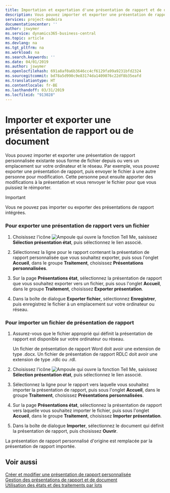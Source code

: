 ```yaml
---
title: Importation et exportation d'une présentation de rapport et de document | Microsoft Docs
description: Vous pouvez importer et exporter une présentation de rapport personnalisée existante sous forme de fichier depuis ou vers un emplacement sur votre ordinateur et le réseau.
services: project-madeira
documentationcenter: ''
author: jswymer
ms.service: dynamics365-business-central
ms.topic: article
ms.devlang: na
ms.tgt_pltfrm: na
ms.workload: na
ms.search.keywords: ''
ms.date: 04/01/2019
ms.author: jswymer
ms.openlocfilehash: 691a8af0a6b3646cc4cf6129fa99a9231bfd2324
ms.sourcegitcommit: bd78a5d990c9e83174da1409076c22df8b35eafd
ms.translationtype: HT
ms.contentlocale: fr-BE
ms.lasthandoff: 03/31/2019
ms.locfileid: "913028"
---
```

# <a name="import-and-export-a-report-or-document-layout"></a>Importer et exporter une présentation de rapport ou de document
Vous pouvez importer et exporter une présentation de rapport personnalisée existante sous forme de fichier depuis ou vers un emplacement sur votre ordinateur et le réseau. Par exemple, vous pouvez exporter une présentation de rapport, puis envoyer le fichier à une autre personne pour modification. Cette personne peut ensuite apporter des modifications à la présentation et vous renvoyer le fichier pour que vous puissiez le réimporter.  

> [!IMPORTANT]  
>  Vous ne pouvez pas importer ou exporter des présentations de rapport intégrées.  

### <a name="to-export-a-report-layout-to-a-file"></a>Pour exporter une présentation de rapport vers un fichier  

1.  Choisissez l'icône ![Ampoule qui ouvre la fonction Tell Me](media/ui-search/search_small.png "Dites-moi ce que vous voulez faire"), saisissez **Sélection présentation état**, puis sélectionnez le lien associé.  

2.  Sélectionnez la ligne pour le rapport contenant la présentation de rapport personnalisée que vous souhaitez exporter, puis sous l'onglet **Accueil**, dans le groupe **Traitement**, choisissez **Présentations personnalisées**.  

3.  Sur la page **Présentations état**, sélectionnez la présentation de rapport que vous souhaitez exporter vers un fichier, puis sous l'onglet **Accueil**, dans le groupe **Traitement**, choisissez **Exporter présentation**.  

4.  Dans la boîte de dialogue **Exporter fichier**, sélectionnez **Enregistrer**, puis enregistrez le fichier à un emplacement sur votre ordinateur ou réseau.  

### <a name="to-import-a-report-layout-file"></a>Pour importer un fichier de présentation de rapport  

1.  Assurez-vous que le fichier approprié qui définit la présentation de rapport est disponible sur votre ordinateur ou réseau.  

     Un fichier de présentation de rapport Word doit avoir une extension de type .docx. Un fichier de présentation de rapport RDLC doit avoir une extension de type .rdlc ou .rdl.  

2.  Choisissez l'icône ![Ampoule qui ouvre la fonction Tell Me](media/ui-search/search_small.png "Dites-moi ce que vous voulez faire"), saisissez **Sélection présentation état**, puis sélectionnez le lien associé.  

3.  Sélectionnez la ligne pour le rapport vers laquelle vous souhaitez importer la présentation de rapport, puis sous l'onglet **Accueil**, dans le groupe **Traitement**, choisissez **Présentations personnalisées**.  

4.  Sur la page **Présentations état**, sélectionnez la présentation de rapport vers laquelle vous souhaitez importer le fichier, puis sous l'onglet **Accueil**, dans le groupe **Traitement**, choisissez **Importer présentation**.  

5.  Dans la boîte de dialogue **Importer**, sélectionnez le document qui définit la présentation de rapport, puis choisissez **Ouvrir**.  

 La présentation de rapport personnalisé d'origine est remplacée par la présentation de rapport importée.  

## <a name="see-also"></a>Voir aussi  
 [Créer et modifier une présentation de rapport personnalisée](ui-how-create-custom-report-layout.md)   
 [Gestion des présentations de rapport et de document](ui-manage-report-layouts.md)  
 [Utilisation des états et des traitements par lots](ui-work-report.md)    
